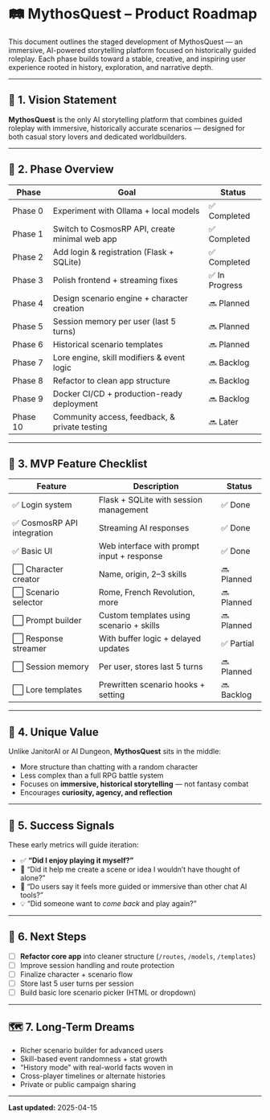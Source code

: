 # 🛤️ MythosQuest – Product Roadmap

This document outlines the staged development of MythosQuest — an immersive, AI-powered storytelling platform focused on historically guided roleplay. Each phase builds toward a stable, creative, and inspiring user experience rooted in history, exploration, and narrative depth.

---

## 🧭 1. Vision Statement

**MythosQuest** is the only AI storytelling platform that combines guided roleplay with immersive, historically accurate scenarios — designed for both casual story lovers and dedicated worldbuilders.

---

## 🚀 2. Phase Overview

| Phase | Goal | Status |
|-------|------|--------|
| Phase 0 | Experiment with Ollama + local models | ✅ Completed |
| Phase 1 | Switch to CosmosRP API, create minimal web app | ✅ Completed |
| Phase 2 | Add login & registration (Flask + SQLite) | ✅ Completed |
| Phase 3 | Polish frontend + streaming fixes | ✅ In Progress |
| Phase 4 | Design scenario engine + character creation | 🔜 Planned |
| Phase 5 | Session memory per user (last 5 turns) | 🔜 Planned |
| Phase 6 | Historical scenario templates | 🔜 Planned |
| Phase 7 | Lore engine, skill modifiers & event logic | 🔜 Backlog |
| Phase 8 | Refactor to clean app structure | 🔜 Backlog |
| Phase 9 | Docker CI/CD + production-ready deployment | 🔜 Backlog |
| Phase 10 | Community access, feedback, & private testing | 🔜 Later

---

## 🎯 3. MVP Feature Checklist

| Feature | Description | Status |
|--------|-------------|--------|
| ✅ Login system | Flask + SQLite with session management | ✅ Done |
| ✅ CosmosRP API integration | Streaming AI responses | ✅ Done |
| ✅ Basic UI | Web interface with prompt input + response | ✅ Done |
| ⬜ Character creator | Name, origin, 2–3 skills | 🔜 Planned |
| ⬜ Scenario selector | Rome, French Revolution, more | 🔜 Planned |
| ⬜ Prompt builder | Custom templates using scenario + skills | 🔜 Planned |
| ⬜ Response streamer | With buffer logic + delayed updates | ✅ Partial |
| ⬜ Session memory | Per user, stores last 5 turns | 🔜 Planned |
| ⬜ Lore templates | Prewritten scenario hooks + setting | 🔜 Backlog |

---

## 💎 4. Unique Value

Unlike JanitorAI or AI Dungeon, **MythosQuest** sits in the middle:

- More structure than chatting with a random character
- Less complex than a full RPG battle system
- Focuses on **immersive, historical storytelling** — not fantasy combat
- Encourages **curiosity, agency, and reflection**

---

## 🧪 5. Success Signals

These early metrics will guide iteration:

- ✅ **“Did I enjoy playing it myself?”**
- 🧠 “Did it help me create a scene or idea I wouldn’t have thought of alone?”
- 💬 “Do users say it feels more guided or immersive than other chat AI tools?”
- 💡 “Did someone want to *come back* and play again?”

---

## 🧱 6. Next Steps

- [ ] **Refactor core app** into cleaner structure (`/routes`, `/models`, `/templates`)
- [ ] Improve session handling and route protection
- [ ] Finalize character + scenario flow
- [ ] Store last 5 user turns per session
- [ ] Build basic lore scenario picker (HTML or dropdown)

---

## 🗺️ 7. Long-Term Dreams

- Richer scenario builder for advanced users
- Skill-based event randomness + stat growth
- “History mode” with real-world facts woven in
- Cross-player timelines or alternate histories
- Private or public campaign sharing

---

**Last updated:** 2025-04-15


